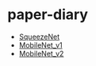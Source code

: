 # paper-diary

- [SqueezeNet](https://github.com/jyhengcoder/paper-diary/blob/master/squeezenet.md)
- [MobileNet_v1](https://github.com/jyhengcoder/paper-diary/blob/master/mobilenet_v1.md)
- [MobileNet_v2](https://github.com/jyhengcoder/paper-diary/blob/master/mobilenet_v2.md)
